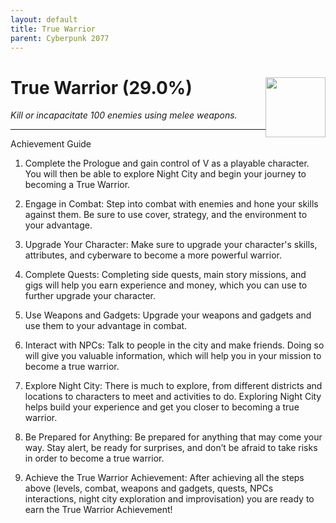 ```yaml
---
layout: default
title: True Warrior
parent: Cyberpunk 2077
---
```


# True Warrior (29.0%) <img style="float: right;" src="https://cdn.cloudflare.steamstatic.com/steamcommunity/public/images/apps/1091500/714db842d4bbf426994d8cc7450769e75c47da8b.jpg" width="96" height="96">

_Kill or incapacitate 100 enemies using melee weapons._

***

Achievement Guide

1. Complete the Prologue and gain control of V as a playable character. You will then be able to explore Night City and begin your journey to becoming a True Warrior. 

2. Engage in Combat: Step into combat with enemies and hone your skills against them. Be sure to use cover, strategy, and the environment to your advantage.

3. Upgrade Your Character: Make sure to upgrade your character's skills, attributes, and cyberware to become a more powerful warrior.

4. Complete Quests: Completing side quests, main story missions, and gigs will help you earn experience and money, which you can use to further upgrade your character.

5. Use Weapons and Gadgets: Upgrade your weapons and gadgets and use them to your advantage in combat.

6. Interact with NPCs: Talk to people in the city and make friends. Doing so will give you valuable information, which will help you in your mission to become a true warrior.

7. Explore Night City: There is much to explore, from different districts and locations to characters to meet and activities to do. Exploring Night City helps build your experience and get you closer to becoming a true warrior.

8. Be Prepared for Anything: Be prepared for anything that may come your way. Stay alert, be ready for surprises, and don’t be afraid to take risks in order to become a true warrior.

9. Achieve the True Warrior Achievement: After achieving all the steps above (levels, combat, weapons and gadgets, quests, NPCs interactions, night city exploration and improvisation) you are ready to earn the True Warrior Achievement!